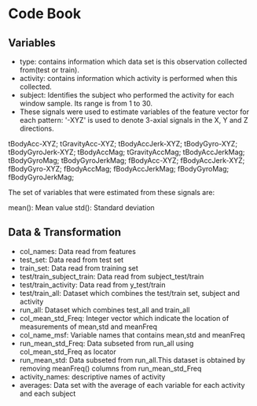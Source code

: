 # Code Book

## Variables
* type: contains information which data set is this observation collected from(test or train).
* activity: contains information which activity is performed when this collected.
* subject: Identifies the subject who performed the activity for each window sample. Its range is from 1 to 30. 
* These signals were used to estimate variables of the feature vector for each pattern: '-XYZ' is used to denote 3-axial signals in the X, Y and Z directions.

tBodyAcc-XYZ;
tGravityAcc-XYZ;
tBodyAccJerk-XYZ;
tBodyGyro-XYZ;
tBodyGyroJerk-XYZ;
tBodyAccMag;
tGravityAccMag;
tBodyAccJerkMag;
tBodyGyroMag;
tBodyGyroJerkMag;
fBodyAcc-XYZ;
fBodyAccJerk-XYZ;
fBodyGyro-XYZ;
fBodyAccMag;
fBodyAccJerkMag;
fBodyGyroMag;
fBodyGyroJerkMag;

The set of variables that were estimated from these signals are: 

mean(): Mean value
std(): Standard deviation

## Data & Transformation
* col_names: Data read from features
* test_set: Data read from test set
* train_set: Data read from training set
* test/train_subject_train: Data read from subject_test/train
* test/train_activity: Data read from y_test/train
* test/train_all: Dataset which combines the test/train set, subject and activity
* run_all: Dataset which combines test_all and train_all
* col_mean_std_Freq: Integer vector which indicate the location of measurements of mean,std and meanFreq
* col_name_msf: Variable names that contains mean,std and meanFreq
* run_mean_std_Freq: Data subseted from run_all using col_mean_std_Freq as locator
* run_mean_std: Data subseted from run_all.This dataset is obtained by removing meanFreq() columns from run_mean_std_Freq
* activity_names: descriptive names of activity
* averages: Data set with the average of each variable for each activity and each subject
